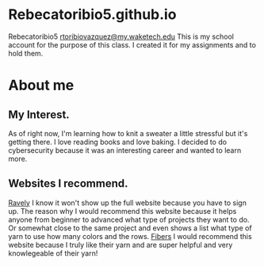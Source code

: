 # Rebecatoribio5.github.io
Rebecatoribio5
rtoribiovazquez@my.waketech.edu
This is my school account for the purpose of this class.
I created it for my assignments and to hold them.
# About me
## My Interest.
As of right now, I'm learning how to knit a sweater a little stressful but it's getting there. I love reading books and love baking. I decided to do cybersecurity because it was an interesting career and wanted to learn more.
## Websites I recommend.
[Ravely](www.ravelry.com) I know it won't show up the full website because you have to sign up. The reason why I would recommend this website because it helps anyone from beginner to advanced what type of projects they want to do. Or somewhat close to the same project and even shows a list what type of yarn to use how many colors and the rows. 
[Fibers](www.oakcityfibers.com) I would recommend this website because I truly like their yarn and are super helpful and very knowlegeable of their yarn!
